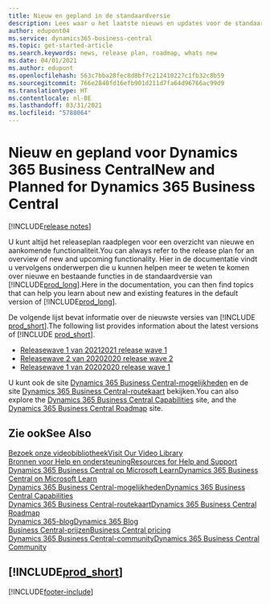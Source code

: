 ```yaml
---
title: Nieuw en gepland in de standaardversie
description: Lees waar u het laatste nieuws en updates voor de standaardversie van Business Central kunt vinden.
author: edupont04
ms.service: dynamics365-business-central
ms.topic: get-started-article
ms.search.keywords: news, release plan, roadmap, whats new
ms.date: 04/01/2021
ms.author: edupont
ms.openlocfilehash: 563c7bba28fec8d8bf7c212410227c1fb32c8b59
ms.sourcegitcommit: 766e2840fd16efb901d211d7fa64d96766ac99d9
ms.translationtype: HT
ms.contentlocale: nl-BE
ms.lasthandoff: 03/31/2021
ms.locfileid: "5788064"
---
```

# <a name="new-and-planned-for-dynamics-365-business-central"></a><span data-ttu-id="8739b-103">Nieuw en gepland voor Dynamics 365 Business Central</span><span class="sxs-lookup"><span data-stu-id="8739b-103">New and Planned for Dynamics 365 Business Central</span></span>

[!INCLUDE[release notes](includes/release-notes.md)]

<span data-ttu-id="8739b-104">U kunt altijd het releaseplan raadplegen voor een overzicht van nieuwe en aankomende functionaliteit.</span><span class="sxs-lookup"><span data-stu-id="8739b-104">You can always refer to the release plan for an overview of new and upcoming functionality.</span></span> <span data-ttu-id="8739b-105">Hier in de documentatie vindt u vervolgens onderwerpen die u kunnen helpen meer te weten te komen over nieuwe en bestaande functies in de standaardversie van [!INCLUDE[prod_long](includes/prod_long.md)].</span><span class="sxs-lookup"><span data-stu-id="8739b-105">Here in the documentation, you can then find topics that can help you learn about new and existing features in the default version of [!INCLUDE[prod_long](includes/prod_long.md)].</span></span>  

<span data-ttu-id="8739b-106">De volgende lijst bevat informatie over de nieuwste versies van [!INCLUDE [prod_short](includes/prod_short.md)].</span><span class="sxs-lookup"><span data-stu-id="8739b-106">The following list provides information about the latest versions of [!INCLUDE [prod_short](includes/prod_short.md)].</span></span>  

* [<span data-ttu-id="8739b-107">Releasewave 1 van 2021</span><span class="sxs-lookup"><span data-stu-id="8739b-107">2021 release wave 1</span></span>](/dynamics365-release-plan/2021wave1/smb/dynamics365-business-central/planned-features)  
* [<span data-ttu-id="8739b-108">Releasewave 2 van 2020</span><span class="sxs-lookup"><span data-stu-id="8739b-108">2020 release wave 2</span></span>](/dynamics365-release-plan/2020wave2/smb/dynamics365-business-central/planned-features)  
* [<span data-ttu-id="8739b-109">Releasewave 1 van 2020</span><span class="sxs-lookup"><span data-stu-id="8739b-109">2020 release wave 1</span></span>](/dynamics365-release-plan/2020wave1/dynamics365-business-central/planned-features)  

<span data-ttu-id="8739b-110">U kunt ook de site [Dynamics 365 Business Central-mogelijkheden](https://dynamics.microsoft.com/business-central/capabilities/) en de site [Dynamics 365 Business Central-routekaart](https://dynamics.microsoft.com/roadmap/business-central/) bekijken.</span><span class="sxs-lookup"><span data-stu-id="8739b-110">You can also explore the [Dynamics 365 Business Central Capabilities](https://dynamics.microsoft.com/business-central/capabilities/) site, and the [Dynamics 365 Business Central Roadmap](https://dynamics.microsoft.com/roadmap/business-central/) site.</span></span>  

## <a name="see-also"></a><span data-ttu-id="8739b-111">Zie ook</span><span class="sxs-lookup"><span data-stu-id="8739b-111">See Also</span></span>

[<span data-ttu-id="8739b-112">Bezoek onze videobibliotheek</span><span class="sxs-lookup"><span data-stu-id="8739b-112">Visit Our Video Library</span></span>](across-videos.md)  
[<span data-ttu-id="8739b-113">Bronnen voor Help en ondersteuning</span><span class="sxs-lookup"><span data-stu-id="8739b-113">Resources for Help and Support</span></span>](product-help-and-support.md)  
[<span data-ttu-id="8739b-114">Dynamics 365 Business Central op Microsoft Learn</span><span class="sxs-lookup"><span data-stu-id="8739b-114">Dynamics 365 Business Central on Microsoft Learn</span></span>](/learn/dynamics365/business-central?WT.mc_id=dyn365bc_landingpage-docs)  
[<span data-ttu-id="8739b-115">Dynamics 365 Business Central-mogelijkheden</span><span class="sxs-lookup"><span data-stu-id="8739b-115">Dynamics 365 Business Central Capabilities</span></span>](https://dynamics.microsoft.com/business-central/capabilities/)  
[<span data-ttu-id="8739b-116">Dynamics 365 Business Central-routekaart</span><span class="sxs-lookup"><span data-stu-id="8739b-116">Dynamics 365 Business Central Roadmap</span></span>](https://dynamics.microsoft.com/roadmap/business-central/)  
[<span data-ttu-id="8739b-117">Dynamics 365-blog</span><span class="sxs-lookup"><span data-stu-id="8739b-117">Dynamics 365 Blog</span></span>](https://cloudblogs.microsoft.com/dynamics365/it/product/business-central/)  
[<span data-ttu-id="8739b-118">Business Central-prijzen</span><span class="sxs-lookup"><span data-stu-id="8739b-118">Business Central pricing</span></span>](https://dynamics.microsoft.com/business-central/overview/#pricing)  
[<span data-ttu-id="8739b-119">Dynamics 365 Business Central-community</span><span class="sxs-lookup"><span data-stu-id="8739b-119">Dynamics 365 Business Central Community</span></span>](https://community.dynamics.com/business/)

## [!INCLUDE[prod_short](includes/free_trial_md.md)]

[!INCLUDE[footer-include](includes/footer-banner.md)]
